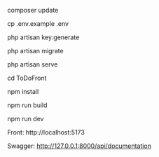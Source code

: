 composer update

cp .env.example .env

php artisan key:generate

php artisan migrate

php artisan serve

cd ToDoFront

npm install

npm run build

npm run dev

Front:
http://localhost:5173

Swagger:
http://127.0.0.1:8000/api/documentation
